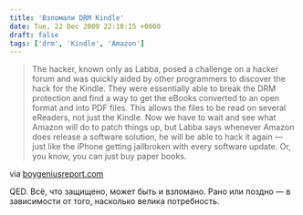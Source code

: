 ```yaml
---
title: 'Взломали DRM Kindle'
date: Tue, 22 Dec 2009 22:18:15 +0000
draft: false
tags: ['drm', 'Kindle', 'Amazon']
---
```


> The hacker, known only as Labba, posed a challenge on a hacker forum and was quickly aided by other programmers to discover the hack for the Kindle. They were essentially able to break the DRM protection and find a way to get the eBooks converted to an open format and into PDF files. This allows the files to be read on several eReaders, not just the Kindle. Now we have to wait and see what Amazon will do to patch things up, but Labba says whenever Amazon does release a software solution, he will be able to hack it again — just like the iPhone getting jailbroken with every software update. Or, you know, you can just buy paper books.

via [boygeniusreport.com](http://www.boygeniusreport.com/2009/12/22/israeli-programmer-hacks-kindle-breaks-drm-protection/)

QED. Всё, что защищено, может быть и взломано. Рано или поздно — в зависимости от того, насколько велика потребность.